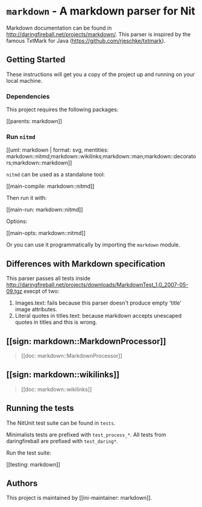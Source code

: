 # `markdown` - A markdown parser for Nit

Markdown documentation can be found in http://daringfireball.net/projects/markdown/.
This parser is inspired by the famous TxtMark for Java (https://github.com/rjeschke/txtmark).

## Getting Started

These instructions will get you a copy of the project up and running on your local machine.

### Dependencies

This project requires the following packages:

[[parents: markdown]]

### Run `nitmd`

[[uml: markdown | format: svg, mentities: markdown::nitmd;markdown::wikilinks;markdown::man;markdown::decorators;markdown::markdown]]

`nitmd` can be used as a standalone tool:

[[main-compile: markdown::nitmd]]

Then run it with:

[[main-run: markdown::nitmd]]

Options:

[[main-opts: markdown::nitmd]]

Or you can use it programmatically by importing the `markdown` module.

## Differences with Markdown specification

This parser passes all tests inside http://daringfireball.net/projects/downloads/MarkdownTest_1.0_2007-05-09.tgz execpt of two:

1. Images.text: fails because this parser doesn't produce empty 'title' image attributes.
2. Literal quotes in titles.text: because markdown accepts unescaped quotes in titles and this is wrong.

## [[sign: markdown::MarkdownProcessor]]

> [[doc: markdown::MarkdownProcessor]]

## [[sign: markdown::wikilinks]]

> [[doc: markdown::wikilinks]]

## Running the tests

The NitUnit test suite can be found in `tests`.

Minimalists tests are prefixed with `test_process_*`. All tests from daringfireball are prefixed with `test_daring*`.

Run the test suite:

[[testing: markdown]]

## Authors

This project is maintained by [[ini-maintainer: markdown]].

